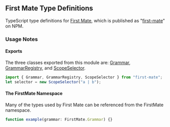 ## First Mate Type Definitions

TypeScript type definitions for [First Mate](https://github.com/atom/first-mate), which is published as "[first-mate](https://www.npmjs.com/package/first-mate)" on NPM.

### Usage Notes

#### Exports

The three classes exported from this module are: [Grammar](https://github.com/atom/first-mate/blob/master/src/grammar.coffee), [GrammarRegistry](https://github.com/atom/first-mate/blob/master/src/grammar-registry.coffee), and [ScopeSelector](https://github.com/atom/first-mate/blob/master/src/scope-selector.coffee).

```ts
import { Grammar, GrammarRegistry, ScopeSelector } from "first-mate";
let selector = new ScopeSelector("a | b");
```

#### The FirstMate Namespace

Many of the types used by First Mate can be referenced from the FirstMate namespace.

```ts
function example(grammar: FirstMate.Grammar) {}
```
